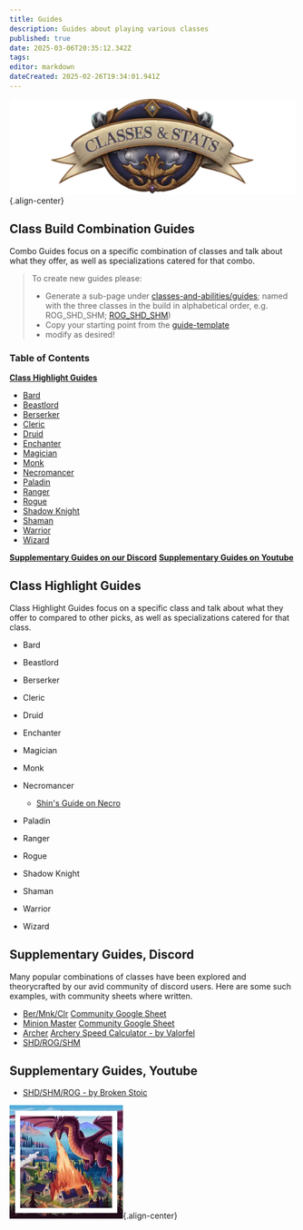 ```yaml
---
title: Guides
description: Guides about playing various classes
published: true
date: 2025-03-06T20:35:12.342Z
tags: 
editor: markdown
dateCreated: 2025-02-26T19:34:01.941Z
---
```


![statsandclasses.webp](/classes-and-abilities/statsandclasses.webp){.align-center}

## Class Build Combination Guides

Combo Guides focus on a specific combination of classes and talk about what they offer, as well as specializations catered for that combo.

> To create new guides please: 
> - Generate a sub-page under [classes-and-abilities/guides](/classes-and-abilities/guides/); named with the three classes in the build in alphabetical order, e.g. ROG_SHD_SHM; [ROG_SHD_SHM](/classes-and-abilities/guides/ROG_SHD_SHM))
> - Copy your starting point from the [guide-template](/contribute/guide-template)
> - modify as desired!


### Table of Contents


**[Class Highlight Guides](#class-highlight-guides)**
   - [Bard](#bard)
   - [Beastlord](#beastlord)
   - [Berserker](#berserker)
   - [Cleric](#cleric)
   - [Druid](#druid)
   - [Enchanter](#enchanter)
   - [Magician](#magician)
   - [Monk](#monk)
   - [Necromancer](#necromancer)
   - [Paladin](#paladin)
   - [Ranger](#ranger)
   - [Rogue](#rogue)
   - [Shadow Knight](#shadow-knight)
   - [Shaman](#shaman)
   - [Warrior](#warrior)
   - [Wizard](#wizard)

**[Supplementary Guides on our Discord](#supplementary-guides,-discord)**
**[Supplementary Guides on Youtube](#supplementary-guides,-youtube)**

## Class Highlight Guides

Class Highlight Guides focus on a specific class and talk about what they offer to compared to other picks, as well as specializations catered for that class.

- Bard

- Beastlord

- Berserker

- Cleric

- Druid

- Enchanter

- Magician

- Monk

- Necromancer
    - [Shin's Guide on Necro](/classes-and-abilities/guides/shin-necro)

- Paladin

- Ranger

- Rogue

- Shadow Knight

- Shaman

- Warrior

- Wizard

## Supplementary Guides, Discord

Many popular combinations of classes have been explored and theorycrafted by our avid community of discord users. Here are some such examples, with community sheets where written.

- [Ber/Mnk/Clr](https://discord.com/channels/1204418766318862356/1326180461973868638) [Community Google Sheet](https://docs.google.com/spreadsheets/d/e/2PACX-1vQZjjDWT7L52mBGZfINOQpPAch4drBaj9NdZW8NJG3Qs5OeB6Ss6J9qzmVScJ4HRos-S_5_Qf-mezAE/pubhtml)
- [Minion Master](https://discord.com/channels/1204418766318862356/1324925788927164458) [Community Google Sheet](https://docs.google.com/spreadsheets/d/1JvRP0JYupPRjlFyMcjl8TqlA896rQ25YyiffeQsudXI/edit?usp=sharing)
- [Archer](https://discord.com/channels/1204418766318862356/1300203842998370364) [Archery Speed Calculator - by Valorfel](https://docs.google.com/spreadsheets/d/10631B-uS0ea73vspufD8QOMCtw8xMn1AYM1xZk4mEZ4/edit?usp=sharing)
- [SHD/ROG/SHM](https://discord.com/channels/1204418766318862356/1303234066627297363) 

## Supplementary Guides, Youtube

- [SHD/SHM/ROG - by Broken Stoic](https://youtu.be/9HUAbSC9SjM)

![pagebreak2.webp](/pagebreak2.webp){.align-center}